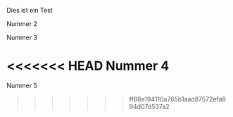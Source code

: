 Dies ist ein Test

Nummer 2

Nummer 3

<<<<<<< HEAD
Nummer 4
=======
Nummer 5
>>>>>>> ff88e194110a765b1aad87572efa894d07d537a2
